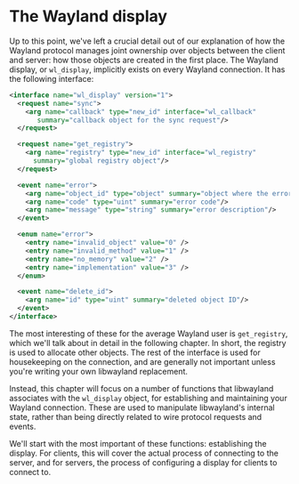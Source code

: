 # The Wayland display

Up to this point, we've left a crucial detail out of our explanation of how the
Wayland protocol manages joint ownership over objects between the client and
server: how those objects are created in the first place. The Wayland display,
or `wl_display`, implicitly exists on every Wayland connection. It has the
following interface:

```xml
<interface name="wl_display" version="1">
  <request name="sync">
    <arg name="callback" type="new_id" interface="wl_callback"
       summary="callback object for the sync request"/>
  </request>

  <request name="get_registry">
    <arg name="registry" type="new_id" interface="wl_registry"
      summary="global registry object"/>
  </request>

  <event name="error">
    <arg name="object_id" type="object" summary="object where the error occurred"/>
    <arg name="code" type="uint" summary="error code"/>
    <arg name="message" type="string" summary="error description"/>
  </event>

  <enum name="error">
    <entry name="invalid_object" value="0" />
    <entry name="invalid_method" value="1" />
    <entry name="no_memory" value="2" />
    <entry name="implementation" value="3" />
  </enum>

  <event name="delete_id">
    <arg name="id" type="uint" summary="deleted object ID"/>
  </event>
</interface>
```

The most interesting of these for the average Wayland user is `get_registry`,
which we'll talk about in detail in the following chapter. In short, the
registry is used to allocate other objects. The rest of the interface is used
for housekeeping on the connection, and are generally not important unless
you're writing your own libwayland replacement.

Instead, this chapter will focus on a number of functions that libwayland
associates with the `wl_display` object, for establishing and maintaining your
Wayland connection. These are used to manipulate libwayland's internal state,
rather than being directly related to wire protocol requests and events.

We'll start with the most important of these functions: establishing the
display. For clients, this will cover the actual process of connecting to the
server, and for servers, the process of configuring a display for clients to
connect to.
